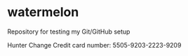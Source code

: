 # watermelon
Repository for testing my Git/GitHub setup

Hunter Change
Credit card number: 5505-9203-2223-9209
